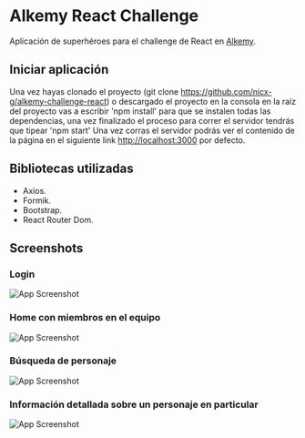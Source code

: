 # Alkemy React Challenge

Aplicación de superhéroes para el challenge de React en [Alkemy](https://alkemy.org/).

## Iniciar aplicación

Una vez hayas clonado el proyecto (git clone https://github.com/nicx-g/alkemy-challenge-react) o descargado el proyecto en la consola en la raíz del proyecto vas a escribir 'npm install' para que se instalen todas las dependencias, una vez finalizado el proceso para correr el servidor tendrás que tipear 'npm start'
 Una vez corras el servidor podrás ver el contenido de la página en el siguiente link [http://localhost:3000](http://localhost:3000) por defecto.

## Bibliotecas utilizadas

* Axios.
* Formik.
* Bootstrap.
* React Router Dom.

## Screenshots

### Login

![App Screenshot](https://media.discordapp.net/attachments/596262131540951040/858001988364664842/G6meAAAAABJRU5ErkJggg.png?width=976&height=498)

### Home con miembros en el equipo

![App Screenshot](https://cdn.discordapp.com/attachments/596262131540951040/858002016739393596/AwYpIJF9MsU1AAAAAElFTkSuQmCC.png)

### Búsqueda de personaje

![App Screenshot](https://media.discordapp.net/attachments/596262131540951040/858002300751708180/unknown.png?width=929&height=498)

### Información detallada sobre un personaje en particular

![App Screenshot](https://media.discordapp.net/attachments/596262131540951040/858002521958907904/unknown.png?width=946&height=498)

  